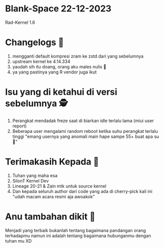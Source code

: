 # Blank-Space 22-12-2023
Rad-Kernel 1.6

# Changelogs 👾
1. mengganti default kompresi zram ke zstd dari yang sebelumnya 
2. upstream kernel ke 4.14.334
3. yaudah sih itu doang, orang aku males nulis 🦫
4. ya yang pastinya yang R vendor juga ikut

# Isu yang di ketahui di versi sebelumnya 🕵️
1. Perangkat mendadak freze saat di biarkan idle terlalu lama (miui user report)
2. Beberapa user mengalami random reboot ketika suhu perangkat terlalu tinggi "emang usernya yang anomali main hape sampe 55+ buat apa su🗿"

# Terimakasih Kepada 🙇
1. Tuhan yang maha esa
2. SilonT Kernel Dev
3. Lineage 20-21 & Zain mtk untuk source kernel
4. Dan kepada seluruh author dari code yang ada di cherry-pick kali ini "udah macam acara resmi aja awoakok"

# Anu tambahan dikit 🥶
Menjadi yang terbaik bukanlah tentang bagaimana pandangan orang terhadapmu namun ini adalah tentang bagaimana hubunganmu dengan tuhan mu XD
